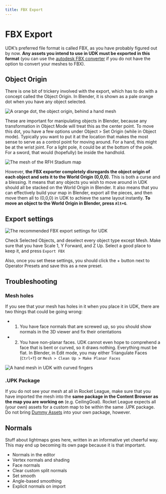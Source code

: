 ```yaml
---
title: FBX Export
---
```

# FBX Export

UDK’s preferred file format is called FBX, as you have probably figured out by now. **Any assets you intend to use in UDK must be exported in this format** (you can use the [autodesk FBX converter](https://www.autodesk.com/developer-network/platform-technologies/fbx-converter-archives) if you do not have the option to convert your meshes to FBX).

## Object Origin

There is one bit of trickery involved with the export, which has to do with a concept called the Object Origin. In Blender, it is shown as a pale orange dot when you have any object selected.

![A orange dot, the object origin, behind a hand mesh](/images/blender/basics/object_origin_dot.png "The pale orange dot")

These are important for manipulating objects in Blender, because any transformation in Object Mode will treat this as the center point. To move this dot, you have a few options under Object > Set Origin (while in Object mode). Typically you want to put it at the location that makes the most sense to serve as a control point for moving around. For a hand, this might be at the wrist joint. For a light pole, it could be at the bottom of the pole. For a sword, that would (hopefully) be inside the handhold.

![The mesh of the RFH Stadium map](/images/blender/basics/mesh_rfh_stadium.png "Ranked Fr*ckin Hoops Stadium yo")

However, **the FBX exporter completely disregards the object origin of each object and sets it to the World Origin (0,0,0).** This is both a curse and a blessing. It means that any objects you wish to move around in UDK should all be stacked on the World Origin in Blender. It also means that you can effectively build your map in Blender, export all the pieces, and then move them all to (0,0,0) in UDK to achieve the same layout instantly. **To move an object to the World Origin in Blender, press `Alt+G`**.

## Export settings <Badge text="important" type="tip"/>

![The recommended FBX export settings for UDK](/images/blender/basics/fbx_export_settings.png "Rocketball Preset")

Check Selected Objects, and deselect every object type except Mesh. Make sure that you have Scale 1, Y Forward, and Z Up. Select a good place to keep it, and press `Export FBX`

Also, once you set these settings, you should click the + button next to Operator Presets and save this as a new preset.

## Troubleshooting

### Mesh holes

If you see that your mesh has holes in it when you place it in UDK, there are two things that could be going wrong:

* 1) You have face normals that are screwed up, so you should show normals in the 3D viewer and fix their orientations
* 2) You have non-planar faces. UDK cannot even hope to comprehend a face that is bent or curved, so it draws nothing. Everything must be flat. In Blender, in Edit mode, you may either Triangulate Faces (`Ctrl+T`) or `Mesh > Clean Up > Make Planar Faces`

![A hand mesh in UDK with curved fingers](/images/blender/basics/fbx_curved_udk.png "Caption")

### .UPK Package <Badge text="important" type="tip"/>

If you do not see your mesh at all in Rocket League, make sure that you have imported the mesh into the **same package in the Content Browser as the map you are working on** (e.g. CeilingGoal). Rocket League expects all (your own) assets for a custom map to be within the same .UPK package. Do not bring [Dummy Assets](../udk/dummy_assets.md) into your own package, however.

## Normals <Badge text="not finished" type="warning"/>

Stuff about lightmaps goes here, written in an informative yet cheerful way. This may end up becoming its own page because it is that important.

* Normals in the editor
* Vertex normals and shading
* Face normals
* Clear custom split normals
* Set smooth
* Angle-based smoothing
* Explicit normals on import
